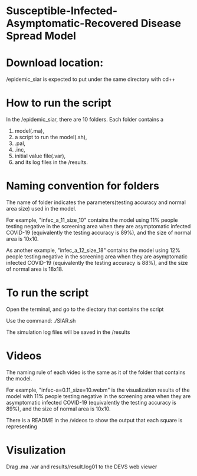 # Susceptible-Infected-Asymptomatic-Recovered Disease Spread Model

# Download location: 
/epidemic_siar is expected to put under the same directory with cd++

# How to run the script
In the /epidemic_siar, there are 10 folders. Each folder contains a 
1. model(.ma), 
2. a script to run the model(.sh), 
3. .pal, 
4. .inc, 
5. initial value file(.var), 
6. and its log files in the /results.

# Naming convention for folders
The name of folder indicates the parameters(testing accuracy and normal area size) used in the model. 

For example, "infec_a_11_size_10"  contains the model using 11% people testing negative in the screening area when they are asymptomatic infected COVID-19 (equivalently the testing accuracy is 89%), and the size of normal area is 10x10.

As another example, "infec_a_12_size_18"  contains the model using 12% people testing negative in the screening area when they are asymptomatic infected COVID-19 (equivalently the testing accuracy is 88%), and the size of normal area is 18x18.

# To run the script
Open the terminal, and go to the diectory that contains the script

Use the command:
./SIAR.sh 

The simulation log files will be saved in the /results

# Videos 
The naming rule of each video is the same as it of the folder that contains the model.

For example, "infec-a=0.11_size=10.webm" is the visualization results of the model with 11% people testing negative in the screening area when they are asymptomatic infected COVID-19 (equivalently the testing accuracy is 89%), and the size of normal area is 10x10.

There is a README in the /videos to show the output that each square is representing

# Visulization
Drag .ma .var and results/result.log01 to the DEVS web viewer
